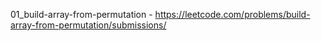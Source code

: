01_build-array-from-permutation - https://leetcode.com/problems/build-array-from-permutation/submissions/
